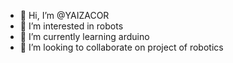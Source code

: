 - 👋 Hi, I’m @YAIZACOR
- 👀 I’m interested in robots
- 🌱 I’m currently learning arduino 
- 💞️ I’m looking to collaborate on project of robotics

<!---
YAIZACOR/YAIZACOR is a ✨ special ✨ repository because its `README.md` (this file) appears on your GitHub profile.
You can click the Preview link to take a look at your changes.
--->
